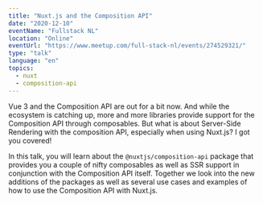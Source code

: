 ```yaml
---
title: "Nuxt.js and the Composition API"
date: "2020-12-10"
eventName: "Fullstack NL"
location: "Online"
eventUrl: "https://www.meetup.com/full-stack-nl/events/274529321/"
type: "talk"
language: "en"
topics:
  - nuxt
  - composition-api
---
```


Vue 3 and the Composition API are out for a bit now. And while the ecosystem is catching up, more and more libraries provide support for the Composition API through composables. But what is about Server-Side Rendering with the composition API, especially when using Nuxt.js? I got you covered!

In this talk, you will learn about the `@nuxtjs/composition-api` package that provides you a couple of nifty composables as well as SSR support in conjunction with the Composition API itself. Together we look into the new additions of the packages as well as several use cases and examples of how to use the Composition API with Nuxt.js.
